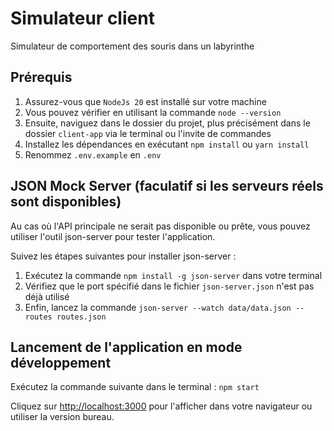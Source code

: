 # Simulateur client

Simulateur de comportement des souris dans un labyrinthe

## Prérequis

1. Assurez-vous que `NodeJs 20` est installé sur votre machine 
2. Vous pouvez vérifier en utilisant la commande `node --version`
3. Ensuite, naviguez dans le dossier du projet, plus précisément dans le dossier  `client-app` via le terminal ou l'invite de commandes
4. Installez les dépendances en exécutant `npm install` ou `yarn install`
5. Renommez `.env.example` en `.env`

## JSON Mock Server (faculatif si les serveurs réels sont disponibles)

Au cas où l'API principale ne serait pas disponible ou prête, vous pouvez utiliser l'outil json-server pour tester l'application.

Suivez les étapes suivantes pour installer json-server :

1. Exécutez la commande `npm install -g json-server` dans votre terminal
2. Vérifiez que le port spécifié dans le fichier `json-server.json` n'est pas déjà utilisé
3. Enfin, lancez la commande `json-server --watch data/data.json --routes routes.json`

## Lancement de l'application en mode développement

Exécutez la commande suivante dans le terminal : `npm start`

Cliquez sur [http://localhost:3000](http://localhost:3000) pour l'afficher dans votre navigateur ou utiliser la version bureau.